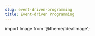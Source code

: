 ```yaml
---
slug: event-driven-programming
title: Event-driven Programming
---
```

import Image from '@theme/IdealImage';
